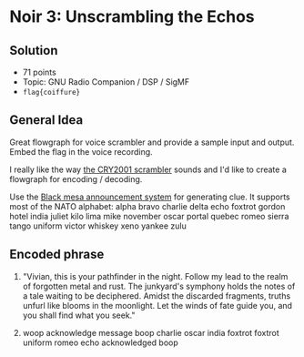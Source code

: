 # Noir 3: Unscrambling the Echos

## Solution

* 71 points
* Topic: GNU Radio Companion / DSP / SigMF
* `flag{coiffure}`

## General Idea

Great flowgraph for voice scrambler and provide a sample input and output. Embed the flag in the voice recording.

I really like the way [the CRY2001 scrambler](https://www.sigidwiki.com/wiki/CRY2001_Voice_Scrambler) sounds and I'd like to create a flowgraph for encoding / decoding.

Use the [Black mesa announcement system](https://tz-dev.github.io/hl_text2speech/index.html#) for generating clue. It supports most of the NATO alphabet: alpha bravo  charlie delta echo foxtrot gordon hotel india juliet kilo lima mike november oscar portal quebec romeo sierra tango uniform victor whiskey xeno yankee zulu

## Encoded phrase

1) "Vivian, this is your pathfinder in the night. Follow my lead to the realm of forgotten metal and rust. The junkyard's symphony holds the notes of a tale waiting to be deciphered. Amidst the discarded fragments, truths unfurl like blooms in the moonlight. Let the winds of fate guide you, and you shall find what you seek."

2) woop acknowledge message boop charlie oscar india foxtrot foxtrot uniform romeo echo acknowledged boop
